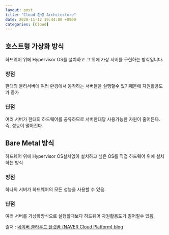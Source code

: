 ```yaml
---
layout: post
title: "Cloud 환경 Architecture"
date: 2020-11-12 19:44:00 +0900
categories: [Cloud]
---
```


## 호스트형 가상화 방식
하드웨어 위에 Hypervisor OS를 설치하고 그 위에 가상 서버를 구현하는 방식입니다.

### 장점
한대의 물리서버에 여러 환경에서 동작하는 서버들을 실행할수 있기때문에 자원활용도가 증가

### 단점
여러 서버가 한대의 하드웨어를 공유하므로 서버한대당 사용가능한 자원이 줄어든다. 즉, 성능이 떨어진다.

## Bare Metal 방식
하드웨어 위에 Hypervisor OS설치없이 설치하고 싶은 OS를 직접 하드웨어 위에 설치하는 방식

### 장점
하나의 서버가 하드웨어의 모든 성능을 사용할 수 있음.

### 단점
여러 서버를 가상화방식으로 실행할때보다 하드웨어 자원활용도가 떨어질수 있음.


출처 : [네이버 클라우드 플랫폼 (NAVER Cloud Platform) blog](https://m.blog.naver.com/PostView.nhn?blogId=n_cloudplatform&logNo=221212685823&proxyReferer=https:%2F%2Fwww.google.com%2F)
